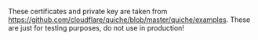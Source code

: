 These certificates and private key are taken from https://github.com/cloudflare/quiche/blob/master/quiche/examples.
These are just for testing purposes, do not use in production!
